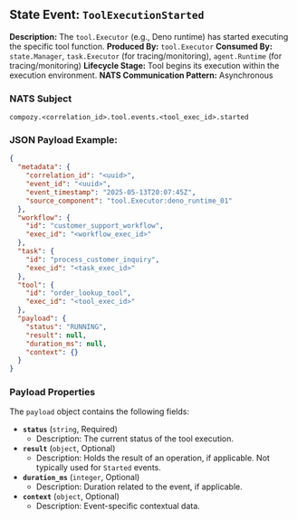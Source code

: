 ## State Event: `ToolExecutionStarted`

**Description:** The `tool.Executor` (e.g., Deno runtime) has started executing the specific tool function.
**Produced By:** `tool.Executor`
**Consumed By:** `state.Manager`, `task.Executor` (for tracing/monitoring), `agent.Runtime` (for tracing/monitoring)
**Lifecycle Stage:** Tool begins its execution within the execution environment.
**NATS Communication Pattern:** Asynchronous

### NATS Subject

`compozy.<correlation_id>.tool.events.<tool_exec_id>.started`

### JSON Payload Example:

```json
{
  "metadata": {
    "correlation_id": "<uuid>",
    "event_id": "<uuid>",
    "event_timestamp": "2025-05-13T20:07:45Z",
    "source_component": "tool.Executor:deno_runtime_01"
  },
  "workflow": {
    "id": "customer_support_workflow",
    "exec_id": "<workflow_exec_id>"
  },
  "task": {
    "id": "process_customer_inquiry",
    "exec_id": "<task_exec_id>"
  },
  "tool": {
    "id": "order_lookup_tool",
    "exec_id": "<tool_exec_id>"
  },
  "payload": {
    "status": "RUNNING",
    "result": null,
    "duration_ms": null,
    "context": {}
  }
}
```

### Payload Properties

The `payload` object contains the following fields:
-   **`status`** (`string`, Required)
    -   Description: The current status of the tool execution.
-   **`result`** (`object`, Optional)
    -   Description: Holds the result of an operation, if applicable. Not typically used for `Started` events.
-   **`duration_ms`** (`integer`, Optional)
    -   Description: Duration related to the event, if applicable.
-   **`context`** (`object`, Optional)
    -   Description: Event-specific contextual data.
